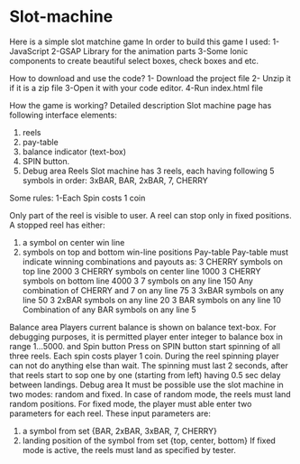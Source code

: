 # Slot-machine
Here is a simple slot matchine game
In order to build this game I used: 
1-JavaScript
2-GSAP Library for the animation parts
3-Some Ionic components to create beautiful select boxes, check boxes and etc.

How to download and use the code?
1- Download the project file
2- Unzip it if it is a zip file
3-Open it with your code editor.
4-Run index.html file

How the game is working?
Detailed description
Slot machine page has following interface elements:
1. reels
2. pay-table
3. balance indicator (text-box)
4. SPIN button.
5. Debug area
Reels
Slot machine has 3 reels, each having following 5 symbols in order:
3xBAR, BAR, 2xBAR, 7, CHERRY

Some rules:
1-Each Spin costs 1 coin

Only part of the reel is visible to user.
A reel can stop only in fixed positions. A stopped reel has either:
1. a symbol on center win line
2. symbols on top and bottom win-line positions
Pay-table
Pay-table must indicate winning combinations and payouts as:
3 CHERRY symbols on top line 2000
3 CHERRY symbols on center line 1000
3 CHERRY symbols on bottom line 4000
3 7 symbols on any line 150
Any combination of CHERRY and 7 on any line 75
3 3xBAR symbols on any line 50
3 2xBAR symbols on any line 20
3 BAR symbols on any line 10
Combination of any BAR symbols on any line 5

Balance area
Players current balance is shown on balance text-box. For debugging purposes, it is permitted player enter integer to balance box in range 1...5000. and 
Spin button
Press on SPIN button start spinning of all three reels. Each spin costs player 1 coin. During the reel spinning player can not do anything else than wait. The spinning must last 2 seconds, after that reels start to sop one by one (starting from left) having 0.5 sec delay between landings.
Debug area
It must be possible use the slot machine in two modes: random and fixed. In case of random mode, the reels must land random positions. For fixed mode, the player must able enter two parameters for each reel. These input parameters are:
1. a symbol from set {BAR, 2xBAR, 3xBAR, 7, CHERRY}
2. landing position of the symbol from set {top, center, bottom}
If fixed mode is active, the reels must land as specified by tester.
